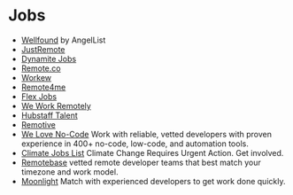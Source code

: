 # Jobs

- [Wellfound](https://wellfound.com/) by AngelList
- [JustRemote](https://justremote.co)
- [Dynamite Jobs](https://dynamitejobs.com)
- [Remote.co](https://remote.co)
- [Workew](https://workew.com)
- [Remote4me](https://remote4me.com)
- [Flex Jobs](https://www.flexjobs.com)
- [We Work Remotely](https://weworkremotely.com)
- [Hubstaff Talent](https://talent.hubstaff.com)
- [Remotive](https://remotive.com)
- [We Love No-Code](https://www.welovenocode.com/) Work with reliable, vetted developers with proven experience in 400+ no-code, low-code, and automation tools.
- [Climate Jobs List](https://www.climatejobslist.com) Climate Change Requires Urgent Action. Get involved.
- [Remotebase](https://remotebase.com) vetted remote developer teams that best match your timezone and work model.
- [Moonlight](https://www.moonlightwork.com/) Match with experienced developers to get work done quickly.